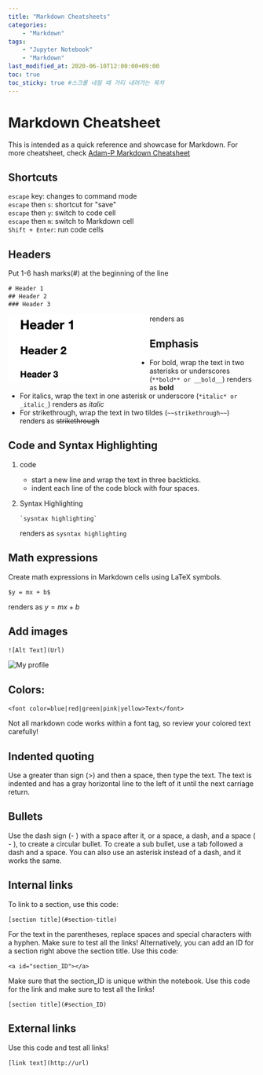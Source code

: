 ```yaml
---
title: "Markdown Cheatsheets"
categories: 
    - "Markdown"
tags:
    - "Jupyter Notebook"
    - "Markdown"
last_modified_at: 2020-06-10T12:00:00+09:00
toc: true
toc_sticky: true #스크롤 내릴 때 가티 내려가는 목차
---
```



# Markdown Cheatsheet
This is intended as a quick reference and showcase for Markdown.
For more cheatsheet, check [Adam-P Markdown Cheatsheet](https://github.com/adam-p/markdown-here/wiki/Markdown-Cheatsheet)


## Shortcuts

 `escape` key: changes to command mode 
<br>`escape` then `s`: shortcut for "save"
<br>`escape` then `y`: switch to code cell
<br>`escape` then `m`: switch to Markdown cell
<br>`Shift + Enter`: run code cells


## Headers
Put 1-6 hash marks(#) at the beginning of the line

```
# Header 1 
## Header 2 
### Header 3
```
renders as
<img style="float: left;" src="/assets/images/headers.png"><br>


## Emphasis

+ For bold, wrap the text in two asterisks or underscores (```**bold** or __bold__```) renders as **bold**
+ For italics, wrap the text in one asterisk or underscore (```*italic* or _italic_```) renders as *italic*
+ For strikethrough, wrap the text in two tildes (```~~strikethrough~~```) renders as ~~strikethrough~~


## Code and Syntax Highlighting
1. code
    + start a new line and wrap the text in three backticks.
    + indent each line of the code block with four spaces.

2. Syntax Highlighting
    ``` 
    `sysntax highlighting` 
    ```
    renders as `sysntax highlighting`


## Math expressions

Create math expressions in Markdown cells using LaTeX symbols. 

    $y = mx + b$
renders as $y = mx + b$


## Add images
```
![Alt Text](Url)
```

![My profile](https://avatars3.githubusercontent.com/u/14879156?s=460&u=30c6440b9fb8e96506494a80cb01b1c80039f83e&v=4)


## Colors: 
```
<font color=blue|red|green|pink|yellow>Text</font> 
```
Not all markdown code works within a font tag, so review your colored text carefully!


## Indented quoting
Use a greater than sign (>) and then a space, then type the text. The text is indented and has a gray horizontal line to the left of it until the next carriage return.


## Bullets 
Use the dash sign (- ) with a space after it, or a space, a dash, and a space ( - ), to create a circular bullet. To create a sub bullet, use a tab followed a dash and a space. You can also use an asterisk instead of a dash, and it works the same.


## Internal links
To link to a section, use this code: 
```
[section title](#section-title)
```
For the text in the parentheses, replace spaces and special characters with a hyphen. Make sure to test all the links!
Alternatively, you can add an ID for a section right above the section title. Use this code: 
``` 
<a id="section_ID"></a> 
```
Make sure that the section_ID is unique within the notebook.
Use this code for the link and make sure to test all the links! 
```
[section title](#section_ID)
```


## External links
Use this code and test all links! 
```
[link text](http://url)
```


```python

```
